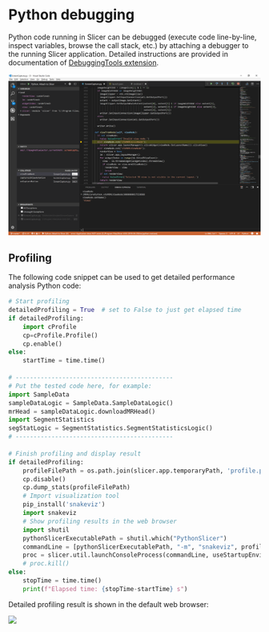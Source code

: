 # Python debugging

Python code running in Slicer can be debugged (execute code line-by-line, inspect variables, browse the call stack, etc.) by attaching a debugger to the running Slicer application. Detailed instructions are provided in documentation of [DebuggingTools extension](https://github.com/SlicerRt/SlicerDebuggingTools).

![](https://raw.githubusercontent.com/SlicerRt/SlicerDebuggingTools/master/Docs/VisualStudioCodePythonDebuggerExample.png)

## Profiling

The following code snippet can be used to get detailed performance analysis Python code:

```python
# Start profiling
detailedProfiling = True  # set to False to just get elapsed time
if detailedProfiling:
    import cProfile
    cp=cProfile.Profile()
    cp.enable()
else:
    startTime = time.time()

# --------------------------------------------
# Put the tested code here, for example:
import SampleData
sampleDataLogic = SampleData.SampleDataLogic()
mrHead = sampleDataLogic.downloadMRHead()
import SegmentStatistics
segStatLogic = SegmentStatistics.SegmentStatisticsLogic()
# --------------------------------------------

# Finish profiling and display result
if detailedProfiling:
    profileFilePath = os.path.join(slicer.app.temporaryPath, 'profile.prof')
    cp.disable()
    cp.dump_stats(profileFilePath)
    # Import visualization tool
    pip_install('snakeviz')
    import snakeviz
    # Show profiling results in the web browser
    import shutil
    pythonSlicerExecutablePath = shutil.which("PythonSlicer")
    commandLine = [pythonSlicerExecutablePath, "-m", "snakeviz", profileFilePath]
    proc = slicer.util.launchConsoleProcess(commandLine, useStartupEnvironment=False)
    # proc.kill()
else:
    stopTime = time.time()
    print(f"Elapsed time: {stopTime-startTime} s")
```

Detailed profiling result is shown in the default web browser:

![](https://github.com/Slicer/Slicer/releases/download/docs-resources/python_profiler.png)
